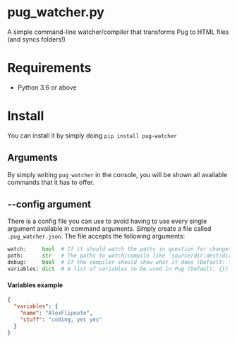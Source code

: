 # pug_watcher.py
A simple command-line watcher/compiler that transforms Pug to HTML files (and syncs folders!)

# Requirements
- Python 3.6 or above

# Install
You can install it by simply doing `pip install pug-watcher`

## Arguments
By simply writing `pug_watcher` in the console, you will be shown all available commands that it has to offer.

## --config argument
There is a config file you can use to avoid having to use every single argument available in command arguments. Simply create a file called `.pug_watcher.json`. The file accepts the following arguments:
```py
watch:     bool  # If it should watch the paths in question for changes (Default: false)
path:      str   # The paths to watch/compile like 'source/dir:dest/dir' (Default: src:dist)
debug:     bool  # If the compiler should show what it does (Default: false)
variables: dict  # A list of variables to be used in Pug (Default: {})
```
#### Variables example
```json
{
  "variables": {
    "name": "AlexFlipnote",
    "stuff": "coding, yes yes"
  }
}
```
